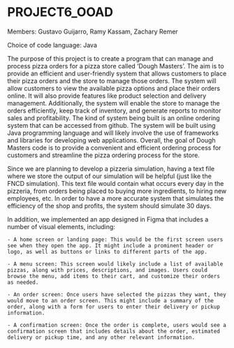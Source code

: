 # PROJECT6_OOAD

Members: Gustavo Guijarro, Ramy Kassam, Zachary Remer

Choice of code language: Java

The purpose of this project is to create a program that can manage and process pizza orders for a pizza store called ‘Dough Masters’. The aim is to provide an efficient and user-friendly system that allows customers to place their pizza orders and the store to manage those orders.
The system will allow customers to view the available pizza options and place their orders online. It will also provide features like product selection and delivery management. Additionally, the system will enable the store to manage the orders efficiently, keep track of inventory, and generate reports to monitor sales and profitability.
The kind of system being built is an online ordering system that can be accessed from github. The system will be built using Java programming language and will likely involve the use of frameworks and libraries for developing web applications.
Overall, the goal of Dough Masters code is to provide a convenient and efficient ordering process for customers and streamline the pizza ordering process for the store.

Since we are planning to develop a pizzeria simulation, having a text file where we store the output of our simulation will be helpful (just like the FNCD simulation). This text file would contain what occurs every day in the pizzeria, from orders being placed to buying more ingredients, to hiring new employees, etc. In order to have a more accurate system that simulates the efficiency of the shop and profits, the system should simulate 30 days. 

In addition, we implemented an app designed in Figma that includes a number of visual elements, including:

    - A home screen or landing page: This would be the first screen users see when they open the app. It might include a prominent header or logo, as well as buttons or links to different parts of the app.

    - A menu screen: This screen would likely include a list of available pizzas, along with prices, descriptions, and images. Users could browse the menu, add items to their cart, and customize their orders as needed.

    - An order screen: Once users have selected the pizzas they want, they would move to an order screen. This might include a summary of the order, along with a form for users to enter their delivery or pickup information.

    - A confirmation screen: Once the order is complete, users would see a confirmation screen that includes details about the order, estimated delivery or pickup time, and any other relevant information.
